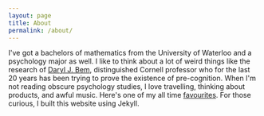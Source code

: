 ```yaml
---
layout: page
title: About
permalink: /about/
---
```

  I've got a bachelors of mathematics from the University of Waterloo and a psychology major as well. I like to think about a lot of weird things like the research of <a href="http://www.dbem.ws/FeelingFuture.pdf">Daryl J. Bem</a>, distinguished Cornell professor who for the last 20 years has been trying to prove the existence of pre-cognition.
  When I'm not reading obscure psychology studies, I love travelling, thinking about products, and awful music. Here's one of my all time <a href=" https://www.youtube.com/watch?v=iq_d8VSM0nw">favourites</a>. 
  For those curious, I built this website using Jekyll.
  
